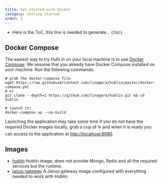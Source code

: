 ```yaml
---
title: Get started with Docker
category: Getting started
order: 2
---
```


* Here is the ToC, this line is needed to generate...
{:toc}

## Docker Compose

The easiest way to try Hubl.in on your local machine is to use [Docker Compose](https://docs.docker.com/compose/).
We assume that you already have Docker Compose installed on your machine. Run the following commands:

```shell
# grab the docker-compose file
wget https://raw.githubusercontent.com/linagora/hublin/master/docker-compose.yml
# or
git clone --depth=1 https://github.com/linagora/hublin.git && cd hublin

# launch it!
docker-compose up --no-build
```

Launching the application may take some time if you do not have the required Docker images locally, grab a cup of ☕️ and when
it is ready you can access to the application at [http://localhost:8080](http://localhost:8080).

## Images

- [hublin](https://hub.docker.com/r/linagora/hublin/) Hublin image, does not provide Mongo, Redis and all the required services but the runtime.
- [janus-gateway](https://hub.docker.com/r/linagora/janus-gateway/) A Janus gateway image configured with everything needed to work with Hublin.